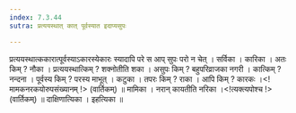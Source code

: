 ```yaml
---
index: 7.3.44
sutra: प्रत्ययस्थात् कात् पूर्वस्यात इदाप्यसुपः

---
```

 प्रत्ययस्थात्ककारात्पूर्वस्याऽकारस्येकारः स्यादापि परे स आप् सुपः परो न चेत् । सर्विका । कारिका । अतः किम् ? नौका । प्रत्ययस्थात्किम् ? शक्नोतीति शका । असुपः किम् ? बहुपरिव्राजका नगरी । कात्किम् ? नन्दना । पूर्वस्य किम् ? परस्य माभूत् । कटुका । तपरः किम् ? राका । आपि किम् ? कारकः ।<!मामकनरकयोरुपसंख्यानम् !> (वार्तिकम्) ॥ मामिका । नरान् कायतीति नरिका ।<!त्यक्त्यपोश्च !> (वार्तिकम्) ॥ दाक्षिणात्यिका । इहत्यिका ॥